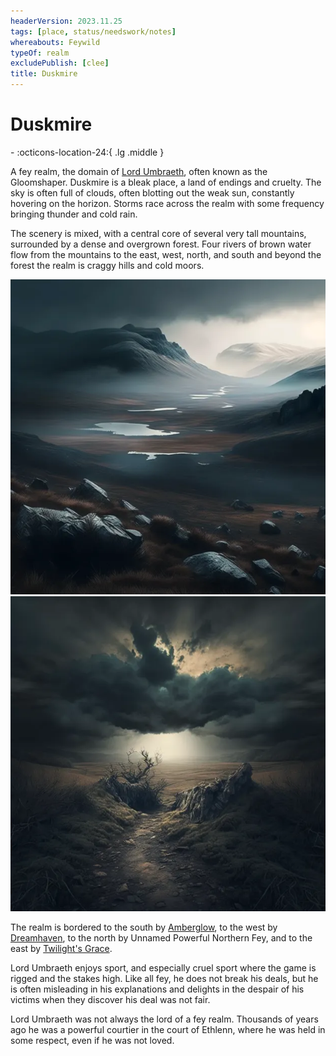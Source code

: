 ```yaml
---
headerVersion: 2023.11.25
tags: [place, status/needswork/notes]
whereabouts: Feywild
typeOf: realm
excludePublish: [clee]
title: Duskmire
---
```

# Duskmire
<div class="grid cards ext-narrow-margin ext-one-column" markdown>
-    :octicons-location-24:{ .lg .middle }   
</div>


A fey realm, the domain of  [Lord Umbraeth](<../../../../people/extraplanar-powers/lord-umbraeth.md>), often known as the Gloomshaper. Duskmire is a bleak place, a land of endings and cruelty. The sky is often full of clouds, often blotting out the weak sun, constantly hovering on the horizon. Storms race across the realm with some frequency bringing thunder and cold rain. 

The scenery is mixed, with a central core of several very tall mountains,  surrounded by a dense and overgrown forest. Four rivers of brown water flow from the mountains to the east, west, north, and south and beyond the forest the realm is craggy hills and cold moors. 

![Duskmire 1](../../../../assets/duskmire-1.png)![Duskmire 2](../../../../assets/duskmire-2.png)


The realm is bordered to the south by [Amberglow](<./amberglow.md>), to the west by [Dreamhaven](<./dreamhaven.md>), to the north by Unnamed Powerful Northern Fey, and to the east by [Twilight's Grace](<./twilight-s-grace.md>).

Lord Umbraeth enjoys sport, and especially cruel sport where the game is rigged and the stakes high. Like all fey, he does not break his deals, but he is often misleading in his explanations and delights in the despair of his victims when they discover his deal was not fair. 

Lord Umbraeth was not always the lord of a fey realm. Thousands of years ago he was a powerful courtier in the court of Ethlenn, where he was held in some respect, even if he was not loved. 

